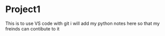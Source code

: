 # Project1
This is to use VS code with git
i will add my python notes here so that my freinds can contibute to it 
